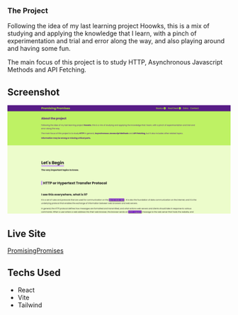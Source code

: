 ### The Project

Following the idea of my last learning project Hoowks, this is a mix of studying and applying the knowledge that I learn, with a pinch of experimentation and trial and error along the way, and also playing around and having some fun.

The main focus of this project is to study HTTP, Asynchronous Javascript Methods and API Fetching.

## Screenshot

![Desktop Preview](public/Desktop.png)

## Live Site
[PromisingPromises](https://promisingpromises.netlify.app/)

## Techs Used

- React
- Vite
- Tailwind